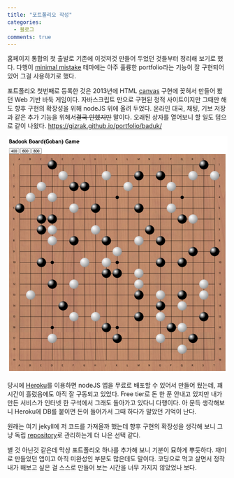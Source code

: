 ```yaml
---
title: "포트폴리오 작성"
categories:
  - 블로그
comments: true
---
```


홈페이지 통합의 첫 출발로 기존에 이것저것 만들어 두었던 것들부터 정리해 보기로 했다. 다행이 [minimal mistake](https://github.com/mmistakes/minimal-mistakes) 테마에는 아주 훌륭한 portfolio라는 기능이 잘 구현되어 있어 그걸 사용하기로 했다.

포트폴리오 첫번째로 등록한 것은 2013년에 HTML [canvas](https://www.w3schools.com/html/html5_canvas.asp) 구현에 꽂혀서 만들어 봤던 Web 기반 바둑 게임이다. 자바스크립트 만으로 구현된 정적 사이트이지만 그때만 해도 향후 구현의 확장성을 위해 nodeJS 위에 올려 두었다. 온라인 대국, 채팅, 기보 저장과 같은 추가 기능을 위해서~~결국 안했지만~~ 말이다. 오래된 상자를 열어보니 할 일도 덤으로 같이 나왔다.
<https://gizrak.github.io/portfolio/baduk/>

![](/assets/images/posts/2020/2020-07-01-1.jpg)

당시에 [Heroku](https://www.heroku.com/)를 이용하면 nodeJS 앱을 무료로 배포할 수 있어서 만들어 뒀는데, 꽤 시간이 흘렀음에도 아직 잘 구동되고 있었다. Free tier로 돈 한 푼 안내고 있지만 내가 만든 서비스가 인터넷 한 구석에서 그래도 돌아가고 있다니 다행이다. 아 문득 생각해보니 Heroku에 DB를 붙이면 돈이 들어가서 그때 하다가 말았던 기억이 난다.

원래는 여기 jekyll에 저 코드를 가져올까 했는데 향후 구현의 확장성을 생각해 보니 그냥 독립 [repository](https://github.com/gizrak/baduk)로 관리하는게 더 나은 선택 같다.

별 것 아닌것 같은데 막상 포트폴리오 하나를 추가해 보니 기분이 묘하게 뿌듯하다. 재미로 만들었던 앱이고 아직 미완성인 부분도 많은데도 말이다. 코딩으로 먹고 살면서 정작 내가 해보고 싶은 걸 스스로 만들어 보는 시간을 너무 가지지 않았었나 보다.
